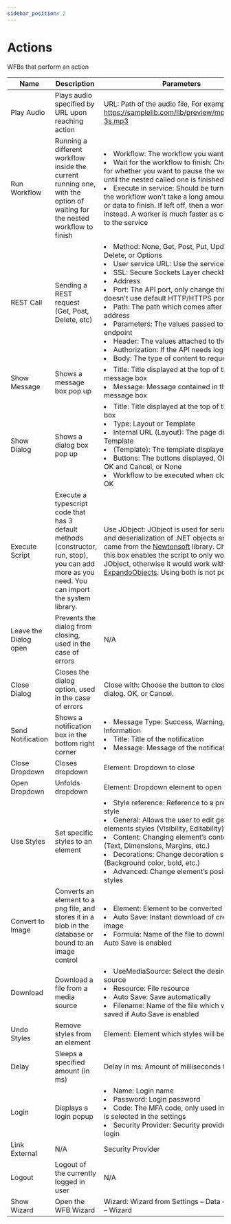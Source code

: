 ```yaml
---
sidebar_position: 2
---
```


# Actions

WFBs that perform an action

| Name                  | Description                                                                                                                                     | Parameters                                                                                                                                                                                                                                                                                                                                                                                                                                                                                                                           | Result                                                       |
| --------------------- | ----------------------------------------------------------------------------------------------------------------------------------------------- | ------------------------------------------------------------------------------------------------------------------------------------------------------------------------------------------------------------------------------------------------------------------------------------------------------------------------------------------------------------------------------------------------------------------------------------------------------------------------------------------------------------------------------------ | ------------------------------------------------------------ |
| Play Audio            | Plays audio specified by URL upon reaching action                                                                                               | URL: Path of the audio file, For example: https://samplelib.com/lib/preview/mp3/sample-3s.mp3                                                                                                                                                                                                                                                                                                                                                                                                                                        | N/A                                                          |
| Run Workflow          | Running a different workflow inside the current running one, with the option of waiting for the nested workflow to finish                       | <li>Workflow: The workflow you want to run</li><li>Wait for the workflow to finish: Checkmark for whether you want to pause the workflow until the nested called one is finished</li><li>Execute in service: Should be turned on if the workflow won't take a long amount of time or data to finish. If left off, then a worker is used instead. A worker is much faster as compared to the service</li>                                                                                                                             | N/A                                                          |
| REST Call             | Sending a REST request (Get, Post, Delete, etc)                                                                                                 | <li>Method: None, Get, Post, Put, Update, Delete, or Options</li><li>User service URL: Use the service url</li><li>SSL: Secure Sockets Layer checkbox</li><li>Address</li><li>Port: The API port, only change this if the API doesn't use default HTTP/HTTPS ports</li><li>Path: The path which comes after this address</li><li>Parameters: The values passed to the API endpoint</li><li>Header: The values attached to the header</li><li>Authorization: If the API needs login</li><li>Body: The type of content to request</li> | Returns a current parameter                                  |
| Show Message          | Shows a message box pop up                                                                                                                      | <li>Title: Title displayed at the top of the message box</li><li>Message: Message contained in the message box</li>                                                                                                                                                                                                                                                                                                                                                                                                                  | N/A                                                          |
| Show Dialog           | Shows a dialog box pop up                                                                                                                       | <li>Title: Title displayed at the top of the dialog box</li><li>Type: Layout or Template</li><li>Internal URL (Layout): The page displayed Template</li><li>(Template): The template displayed</li><li>Buttons: The buttons displayed, OK, Cancel, OK and Cancel, or None</li><li>Workflow to be executed when closing with OK</li>                                                                                                                                                                                                  | Returns a current parameter                                  |
| Execute Script        | Execute a typescript code that has 3 default methods (constructor, run, stop), you can add more as you need. You can import the system library. | Use JObject: JObject is used for serialization and deserialization of .NET objects and JSON, it came from the [Newtonsoft](https://www.newtonsoft.com/json) library. Checking this box enables the script to only work with JObject, otherwise it would work with [ExpandoObjects](https://learn.microsoft.com/en-us/dotnet/api/system.dynamic.expandoobject?view=net-7.0). Using both is not possible.                                                                                                                              | Returns a current parameter                                  |
| Leave the Dialog open | Prevents the dialog from closing, used in the case of errors                                                                                    |                                                                                                                                                    N/A                                                                                                                                                                                                                                                                                                                                                                                  |                      N/A                                        |
| Close Dialog          | Closes the dialog option, used in the case of errors                                                                                            | Close with: Choose the button to close the dialog. OK, or Cancel.                                                                                                                                                                                                                                                                                                                                                                                                                                                                    |                       N/A                                       |
| Send Notification     | Shows a notification box in the bottom right corner                                                                                             | <li>Message Type: Success, Warning, Error, and Information</li><li>Title: Title of the notification</li><li>Message: Message of the notification</li>                                                                                                                                                                                                                                                                                                                                                                                |              N/A                                                |
| Close Dropdown        | Closes dropdown                                                                                                                                 | Element: Dropdown to close                                                                                                                                                                                                                                                                                                                                                                                                                                                                                                           |              N/A                                                |
| Open Dropdown         | Unfolds dropdown                                                                                                                                | Element: Dropdown element to open                                                                                                                                                                                                                                                                                                                                                                                                                                                                                                    |                                           N/A                   |
| Use Styles            | Set specific styles to an element                                                                                                               | <li>Style reference: Reference to a predefined style</li><li>General: Allows the user to edit general elements styles (Visibility, Editability)</li><li>Content: Changing element’s content styles (Text, Dimensions, Margins, etc.) </li><li>Decorations: Change decoration styling (Background color, bold, etc.) </li><li>Advanced: Change element’s positioning styles</li>                                                                                                                                                      |                           N/A                                   |
| Convert to Image      | Converts an element to a png file, and stores it in a blob in the database or bound to an image control                                         | <li>Element: Element to be converted to png </li><li>Auto Save: Instant download of created image </li><li>Formula: Name of the file to download when Auto Save is enabled </li>                                                                                                                                                                                                                                                                                                                                                     | Returns a current parameter with the Base64 URL of the image |
| Download              | Download a file from a media source                                                                                                             | <li>UseMediaSource: Select the desired media source </li><li>Resource: File resource </li><li>Auto Save: Save automatically </li><li>Filename: Name of the file which will be saved if Auto Save is enabled </li>                                                                                                                                                                                                                                                                                                                    |                              N/A                                |
| Undo Styles           | Remove styles from an element                                                                                                                   | Element: Element which styles will be removed                                                                                                                                                                                                                                                                                                                                                                                                                                                                                        |               N/A                                               |
| Delay                 | Sleeps a specified amount (in ms)                                                                                                               | Delay in ms: Amount of milliseconds to sleep                                                                                                                                                                                                                                                                                                                                                                                                                                                                                         |                    N/A                                          |
| Login                 | Displays a login popup                                                                                                                          | <li>Name: Login name </li><li>Password: Login password </li><li>Code: The MFA code, only used in case MFA is selected in the settings</li><li>Security Provider: Security provider of the login </li>                                                                                                                                                                                                                                                                                                                                |                       N/A                                       |
| Link External         |                             N/A                                                                                                                    | Security Provider                                                                                                                                                                                                                                                                                                                                                                                                                                                                                                                    | N/A                                                             |
| Logout                | Logout of the currently logged in user                                                                                                          |                                                                                                                                                                                                                                                                                                                                                                                                                                                                                                                              N/A        |                      N/A                                        |
| Show Wizard           | Open the WFB Wizard                                                                                                                             | Wizard: Wizard from Settings – Data – Workflow – Wizard                                                                                                                                                                                                                                                                                                                                                                                                                                                                              |                             N/A                                 |
